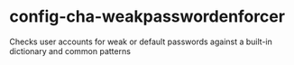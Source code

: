 # config-cha-weakpasswordenforcer
Checks user accounts for weak or default passwords against a built-in dictionary and common patterns
